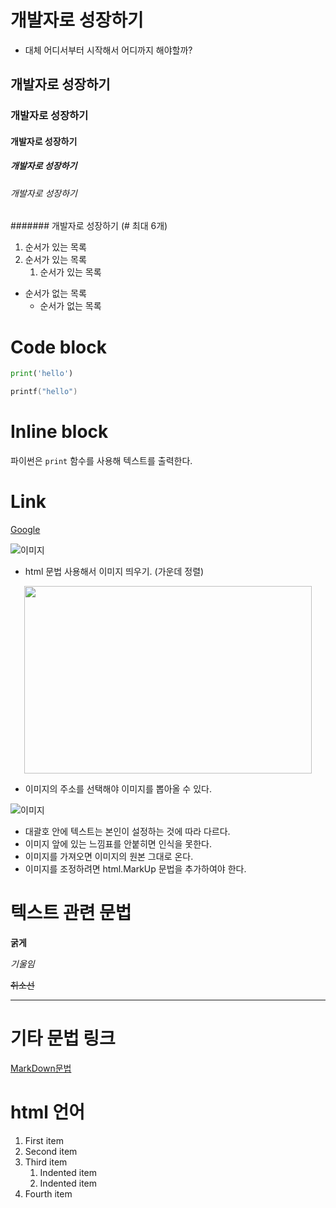   # 개발자로 성장하기
  - 대체 어디서부터 시작해서 어디까지 해야할까?

  ## 개발자로 성장하기

  ### 개발자로 성장하기

  #### 개발자로 성장하기

  ##### 개발자로 성장하기 

  ###### 개발자로 성장하기 

  ####### 개발자로 성장하기 (# 최대 6개)

  1. 순서가 있는 목록
  2. 순서가 있는 목록
      1. 순서가 있는 목록

  - 순서가 없는 목록
    - 순서가 없는 목록

  # Code block

  ```python
  print('hello')
  ```
  ```c
  printf("hello")
  ```
  # Inline block
  파이썬은 `print` 함수를 사용해 텍스트를 출력한다.

  # Link

  [Google](https://www.google.com/)

  ![이미지](https://picsum.photos/200/300)

  - html 문법 사용해서 이미지 띄우기. (가운데 정렬)

  <p align="center">
    <img width="460" height="300" src="https://picsum.photos/460/300">
  </p>

  - 이미지의 주소를 선택해야 이미지를 뽑아올 수 있다.

  ![이미지](https://media.istockphoto.com/id/856455230/ko/%EC%82%AC%EC%A7%84/selfie-%EA%B3%A0%EC%96%91%EC%9D%B4.jpg?s=2048x2048&w=is&k=20&c=0QQVm5OPYXKLzYGFLXTCAJmRCiUh6ygMmDltLNAtGGA=)


  - 대괄호 안에 텍스트는 본인이 설정하는 것에 따라 다르다.
  - 이미지 앞에 있는 느낌표를 안붙히면 인식을 못한다.
  - 이미지를 가져오면 이미지의 원본 그대로 온다.
  - 이미지를 조정하려면 html.MarkUp 문법을 추가하여야 한다.

  # 텍스트 관련 문법

  **굵게**

  *기울임*

  ~~취소선~~

  ---

  # 기타 문법 링크
  [MarkDown문법](https://www.markdownguide.org/basic-syntax/)

  # html 언어

  <ol>
    <li>First item</li>
    <li>Second item</li>
    <li>Third item
      <ol>
        <li>Indented item</li>
        <li>Indented item</li>
      </ol>
    </li>
    <li>Fourth item</li>
  </ol>
      